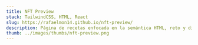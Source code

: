 ```yaml
---
title: NFT Preview
stack: TailwindCSS, HTML, React
slug: https://rafaelmon14.github.io/nft-preview/
description: Página de recetas enfocada en la semántica HTML, reto y diseño de Frontend Mentor.
thumb: ../images/thumbs/nft-preview.png
---
```


